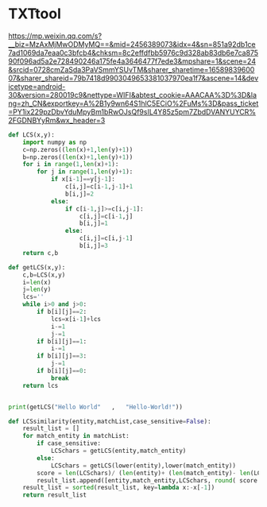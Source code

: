 # TXTtool
https://mp.weixin.qq.com/s?__biz=MzAxMjMwODMyMQ==&mid=2456389073&idx=4&sn=851a92db1ce7ad1069da7eaa0c3bfcb4&chksm=8c2effdfbb5976c9d328ab83db6e7ca87590f096ad5a2e728490246a175fe4a3646477f7ede3&mpshare=1&scene=24&srcid=0728cmZaSda3PaVSmmYSUvTM&sharer_sharetime=1658983960007&sharer_shareid=79b7418d9903049653381037970ea1f7&ascene=14&devicetype=android-30&version=280019c9&nettype=WIFI&abtest_cookie=AAACAA%3D%3D&lang=zh_CN&exportkey=A%2B1y9wn64S1hlC5ECiO%2FuMs%3D&pass_ticket=PY1ix229pzDbvYduMpyBm1bRwOJsQf9sIL4Y85z5pm7ZbdDVANYUYCR%2FGDNBYyRm&wx_header=3
```python
def LCS(x,y):
    import numpy as np
    c=np.zeros((len(x)+1,len(y)+1))
    b=np.zeros((len(x)+1,len(y)+1))
    for i in range(1,len(x)+1):
        for j in range(1,len(y)+1):
            if x[i-1]==y[j-1]:
                c[i,j]=c[i-1,j-1]+1
                b[i,j]=2
            else:
                if c[i-1,j]>=c[i,j-1]:
                    c[i,j]=c[i-1,j]
                    b[i,j]=1
                else:
                    c[i,j]=c[i,j-1]
                    b[i,j]=3
    return c,b

def getLCS(x,y):
    c,b=LCS(x,y)
    i=len(x)
    j=len(y)
    lcs=''
    while i>0 and j>0:
        if b[i][j]==2:
            lcs=x[i-1]+lcs
            i-=1
            j-=1
        if b[i][j]==1:
            i-=1
        if b[i][j]==3:
            j-=1
        if b[i][j]==0:
            break
    return lcs


print(getLCS("Hello World"   ,   "Hello-World!"))

def LCSsimilarity(entity,matchList,case_sensitive=False):
    result_list = []
    for match_entity in matchList:
        if case_sensitive:
            LCSchars = getLCS(entity,match_entity)
        else:
            LCSchars = getLCS(lower(entity),lower(match_entity))
        score = len(LCSchars)/ (len(entity)+ (len(match_entity)- len(LCSchars)) )
        result_list.append([entity,match_entity,LCSchars, round( score   ,3) ])
    result_list = sorted(result_list, key=lambda x:-x[-1])
    return result_list
```
